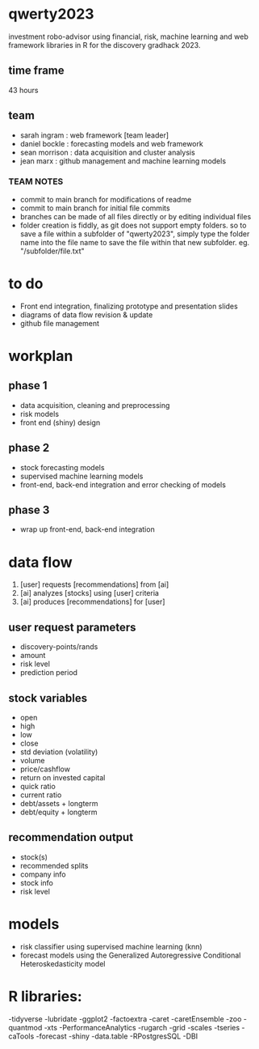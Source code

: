 # qwerty2023
investment robo-advisor using financial, risk, machine learning and web framework libraries in R for the discovery gradhack 2023.

## time frame
43 hours

## team

- sarah ingram : web framework [team leader]
- daniel bockle : forecasting models and web framework
- sean morrison : data acquisition and cluster analysis
- jean marx : github management and machine learning models

### TEAM NOTES
- commit to main branch for modifications of readme
- commit to main branch for initial file commits
- branches can be made of all files directly or by editing individual files
- folder creation is fiddly, as git does not support empty folders. so to save a file within a subfolder of "qwerty2023", simply type the folder name into the file name to save the file within that new subfolder. eg. "/subfolder/file.txt"

# to do
- Front end integration, finalizing prototype and presentation slides
- diagrams of data flow revision & update
- github file management 


# workplan
## phase 1
- data acquisition, cleaning and preprocessing
- risk models
- front end (shiny) design

## phase 2
- stock forecasting models 
- supervised machine learning models
- front-end, back-end integration and error checking of models

## phase 3
- wrap up front-end, back-end integration 

# data flow

1. [user] requests [recommendations] from [ai]
2. [ai] analyzes [stocks] using [user] criteria
3. [ai] produces [recommendations] for [user]

## user request parameters
- discovery-points/rands
- amount
- risk level
- prediction period

## stock variables
- open
- high
- low
- close
- std deviation (volatility)
- volume
- price/cashflow
- return on invested capital
- quick ratio
- current ratio
- debt/assets + longterm
- debt/equity + longterm

## recommendation output
- stock(s)
- recommended splits
- company info
- stock info
- risk level

# models
- risk classifier using supervised machine learning (knn)
- forecast models using the Generalized Autoregressive Conditional Heteroskedasticity model

# R libraries:
-tidyverse
-lubridate
-ggplot2
-factoextra
-caret
-caretEnsemble
-zoo
-quantmod
-xts
-PerformanceAnalytics
-rugarch
-grid
-scales
-tseries
-caTools
-forecast
-shiny
-data.table
-RPostgresSQL
-DBI
